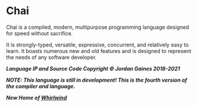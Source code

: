 # Chai

Chai is a compiled, modern, multipurpose programming language designed for speed
without sacrifice.

It is strongly-typed, versatile, expressive, concurrent, and relatively easy to learn.
It boasts numerous new and old features and is designed to represent the needs of any software developer.

***Language IP and Source Code Copyright &copy; Jordan Gaines 2018-2021***

***NOTE: This language is still in development! This is the fourth version of the compiler and language.***

***New Home of [Whirlwind](https://github.com/ComedicChimera/whirlwind)***
